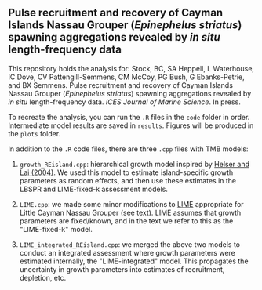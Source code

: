 ## Pulse recruitment and recovery of Cayman Islands Nassau Grouper (*Epinephelus striatus*) spawning aggregations revealed by *in situ* length-frequency data

This repository holds the analysis for: Stock, BC, SA Heppell, L Waterhouse, IC Dove, CV Pattengill-Semmens, CM McCoy, PG Bush, G Ebanks-Petrie, and BX Semmens. Pulse recruitment and recovery of Cayman Islands Nassau Grouper (*Epinephelus striatus*) spawning aggregations revealed by *in situ* length-frequency data. *ICES Journal of Marine Science*. In press.
 
To recreate the analysis, you can run the `.R` files in the `code` folder in order. Intermediate model results are saved in `results`. Figures will be produced in the `plots` folder.

In addition to the `.R` code files, there are three `.cpp` files with TMB models:

1. `growth_REisland.cpp`: hierarchical growth model inspired by [Helser and Lai (2004)](https://www.sciencedirect.com/science/article/abs/pii/S0304380004001577). We used this model to estimate island-specific growth parameters as random effects, and then use these estimates in the LBSPR and LIME-fixed-k assessment models.

2. `LIME.cpp`: we made some minor modifications to [LIME](https://github.com/merrillrudd/LIME) appropriate for Little Cayman Nassau Grouper (see text). LIME assumes that growth parameters are fixed/known, and in the text we refer to this as the "LIME-fixed-k" model.

3. `LIME_integrated_REisland.cpp`: we merged the above two models to conduct an integrated assessment where growth parameters were estimated internally, the "LIME-integrated" model. This propagates the uncertainty in growth parameters into estimates of recruitment, depletion, etc. 
